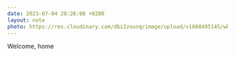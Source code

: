 ```yaml
---
date: 2023-07-04 20:26:08 +0200
layout: note
photo: https://res.cloudinary.com/dbi2zounq/image/upload/v1688495145/wbfskxkwowqwrxxb93ii.jpg
---
```

Welcome, home
